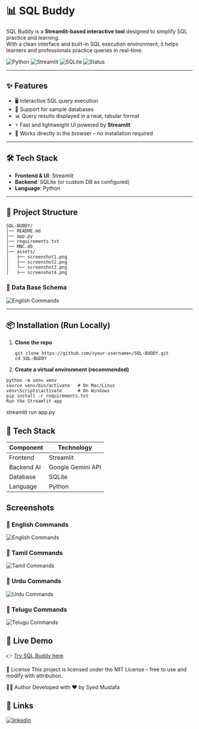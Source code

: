 # 📊 SQL Buddy

SQL Buddy is a **Streamlit-based interactive tool** designed to simplify SQL practice and learning.  
With a clean interface and built-in SQL execution environment, it helps learners and professionals practice queries in real-time.


![Python](https://img.shields.io/badge/Python-3.11-blue.svg)
![Streamlit](https://img.shields.io/badge/Streamlit-Frontend-orange)
![SQLite](https://img.shields.io/badge/Database-SQLite-lightgrey)
![Status](https://img.shields.io/badge/Status-Completed-brightgreen)

---

## ✨ Features
- 🖥️ Interactive SQL query execution  
- 📂 Support for sample databases  
- 📊 Query results displayed in a neat, tabular format  
- ⚡ Fast and lightweight UI powered by **Streamlit**  
- 📱 Works directly in the browser – no installation required  

---

## 🛠️ Tech Stack
- **Frontend & UI**: Streamlit  
- **Backend**: SQLite (or custom DB as configured)  
- **Language**: Python  

---

## 📂 Project Structure
~~~
SQL-BUDDY/
│── README.md
│── app.py
│── requirements.txt
│── MNC.db
│── assets/
│   ├── screenshot1.png
│   ├── screenshot2.png
│   └── screenshot3.png
│   ├── screenshot4.png

~~~
### 🔹 Data Base Schema
![English Commands](assets/screenshot1.png)


---

## 📦 Installation (Run Locally)

1. **Clone the repo**
   ```
   git clone https://github.com/<your-username>/SQL-BUDDY.git
   cd SQL-BUDDY
   
2. **Create a virtual environment (recommended)**
~~~
python -m venv venv
source venv/bin/activate   # On Mac/Linux
venv\Scripts\activate      # On Windows
pip install -r requirements.txt
Run the Streamlit app
~~~

streamlit run app.py

## 🧠 Tech Stack

| Component  | Technology        |
| ---------- | ----------------- |
| Frontend   | Streamlit         |
| Backend AI | Google Gemini API |
| Database   | SQLite            |
| Language   | Python            |

## Screenshots
### 🔹 English Commands
![English Commands](assets/screenshot1.png)

### 🔹 Tamil Commands
![Tamil Commands](assets/screenshot2.png)

### 🔹 Urdu Commands
![Urdu Commands](assets/screenshot1.png)

### 🔹 Telugu Commands
![Telugu Commands](assets/screenshot1.png)


## 🚀 Live Demo
👉 [Try SQL Buddy here](https://sql-buddy-08.streamlit.app/)



📜 License
This project is licensed under the MIT License – free to use and modify with attribution.

👨‍💻 Author
Developed with ❤️ by Syed Mustafa
## 🔗 Links
[![linkedin](https://img.shields.io/badge/linkedin-0A66C2?style=for-the-badge&logo=linkedin&logoColor=white)](https://www.linkedin.com/in/syedmustafa29)
